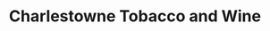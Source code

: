 ---
title: "Charlestowne Tobacco and Wine"
url: /charleston/charlestowne-tobacco-and-wine-east-bay-street/
shop: tobacco
---